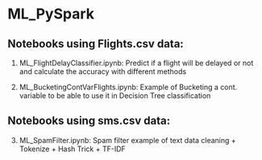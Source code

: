# ML_PySpark

## Notebooks using Flights.csv data:

1. ML_FlightDelayClassifier.ipynb: Predict if a flight will be delayed or not and calculate the accuracy with different methods

2. ML_BucketingContVarFlights.ipynb: Example of Bucketing a cont. variable to be able to use it in Decision Tree classification

## Notebooks using sms.csv data:

3. ML_SpamFilter.ipynb: Spam filter example of text data cleaning + Tokenize + Hash Trick + TF-IDF
